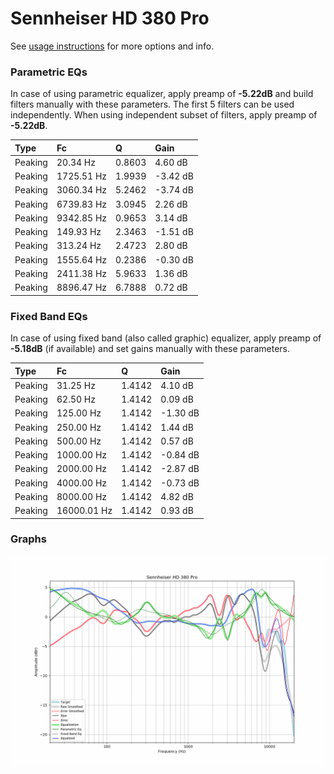 # Sennheiser HD 380 Pro
See [usage instructions](https://github.com/jaakkopasanen/AutoEq#usage) for more options and info.

### Parametric EQs
In case of using parametric equalizer, apply preamp of **-5.22dB** and build filters manually
with these parameters. The first 5 filters can be used independently.
When using independent subset of filters, apply preamp of **-5.22dB**.

| Type    | Fc         |      Q | Gain     |
|:--------|:-----------|:-------|:---------|
| Peaking | 20.34 Hz   | 0.8603 | 4.60 dB  |
| Peaking | 1725.51 Hz | 1.9939 | -3.42 dB |
| Peaking | 3060.34 Hz | 5.2462 | -3.74 dB |
| Peaking | 6739.83 Hz | 3.0945 | 2.26 dB  |
| Peaking | 9342.85 Hz | 0.9653 | 3.14 dB  |
| Peaking | 149.93 Hz  | 2.3463 | -1.51 dB |
| Peaking | 313.24 Hz  | 2.4723 | 2.80 dB  |
| Peaking | 1555.64 Hz | 0.2386 | -0.30 dB |
| Peaking | 2411.38 Hz | 5.9633 | 1.36 dB  |
| Peaking | 8896.47 Hz | 6.7888 | 0.72 dB  |

### Fixed Band EQs
In case of using fixed band (also called graphic) equalizer, apply preamp of **-5.18dB**
(if available) and set gains manually with these parameters.

| Type    | Fc          |      Q | Gain     |
|:--------|:------------|:-------|:---------|
| Peaking | 31.25 Hz    | 1.4142 | 4.10 dB  |
| Peaking | 62.50 Hz    | 1.4142 | 0.09 dB  |
| Peaking | 125.00 Hz   | 1.4142 | -1.30 dB |
| Peaking | 250.00 Hz   | 1.4142 | 1.44 dB  |
| Peaking | 500.00 Hz   | 1.4142 | 0.57 dB  |
| Peaking | 1000.00 Hz  | 1.4142 | -0.84 dB |
| Peaking | 2000.00 Hz  | 1.4142 | -2.87 dB |
| Peaking | 4000.00 Hz  | 1.4142 | -0.73 dB |
| Peaking | 8000.00 Hz  | 1.4142 | 4.82 dB  |
| Peaking | 16000.01 Hz | 1.4142 | 0.93 dB  |

### Graphs
![](./Sennheiser%20HD%20380%20Pro.png)